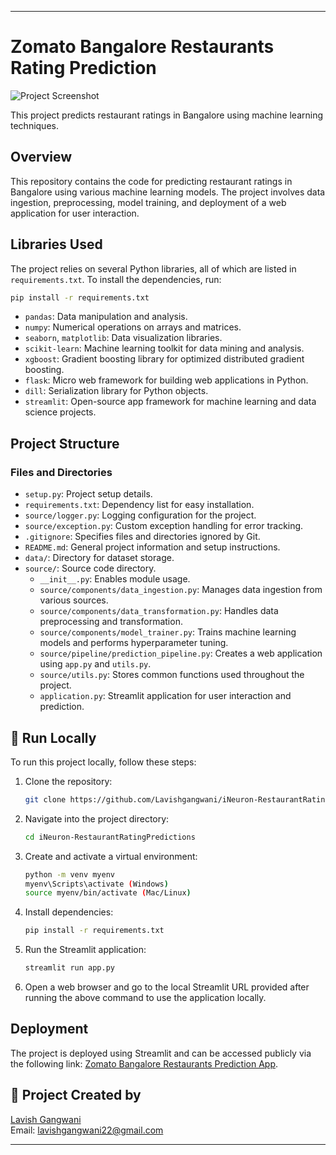 
---

# Zomato Bangalore Restaurants Rating Prediction

![Project Screenshot](https://user-images.githubusercontent.com/92681972/233918490-f22e93c9-49fa-40a8-8e76-ad996c29be70.png)

This project predicts restaurant ratings in Bangalore using machine learning techniques.

## Overview

This repository contains the code for predicting restaurant ratings in Bangalore using various machine learning models. The project involves data ingestion, preprocessing, model training, and deployment of a web application for user interaction.

## Libraries Used

The project relies on several Python libraries, all of which are listed in `requirements.txt`. To install the dependencies, run:

```bash
pip install -r requirements.txt
```

- `pandas`: Data manipulation and analysis.
- `numpy`: Numerical operations on arrays and matrices.
- `seaborn`, `matplotlib`: Data visualization libraries.
- `scikit-learn`: Machine learning toolkit for data mining and analysis.
- `xgboost`: Gradient boosting library for optimized distributed gradient boosting.
- `flask`: Micro web framework for building web applications in Python.
- `dill`: Serialization library for Python objects.
- `streamlit`: Open-source app framework for machine learning and data science projects.

## Project Structure

### Files and Directories

- `setup.py`: Project setup details.
- `requirements.txt`: Dependency list for easy installation.
- `source/logger.py`: Logging configuration for the project.
- `source/exception.py`: Custom exception handling for error tracking.
- `.gitignore`: Specifies files and directories ignored by Git.
- `README.md`: General project information and setup instructions.
- `data/`: Directory for dataset storage.
- `source/`: Source code directory.
  - `__init__.py`: Enables module usage.
  - `source/components/data_ingestion.py`: Manages data ingestion from various sources.
  - `source/components/data_transformation.py`: Handles data preprocessing and transformation.
  - `source/components/model_trainer.py`: Trains machine learning models and performs hyperparameter tuning.
  - `source/pipeline/prediction_pipeline.py`: Creates a web application using `app.py` and `utils.py`.
  - `source/utils.py`: Stores common functions used throughout the project.
  - `application.py`: Streamlit application for user interaction and prediction.

## 🚀 Run Locally

To run this project locally, follow these steps:

1. Clone the repository:

   ```bash
   git clone https://github.com/Lavishgangwani/iNeuron-RestaurantRatingPredictions.git
   ```

2. Navigate into the project directory:

   ```bash
   cd iNeuron-RestaurantRatingPredictions
   ```

3. Create and activate a virtual environment:

   ```bash
   python -m venv myenv
   myenv\Scripts\activate (Windows)
   source myenv/bin/activate (Mac/Linux)
   ```

4. Install dependencies:

   ```bash
   pip install -r requirements.txt
   ```

5. Run the Streamlit application:

   ```bash
   streamlit run app.py
   ```

6. Open a web browser and go to the local Streamlit URL provided after running the above command to use the application locally.

## Deployment

The project is deployed using Streamlit and can be accessed publicly via the following link: [Zomato Bangalore Restaurants Prediction App](https://ineuron-zomato-restaurant-rating-predictions-lavishgw22.streamlit.app/).

## 🎯 Project Created by

[Lavish Gangwani](https://linkedin.com/in/lavish-gangwani)  
Email: lavishgangwani22@gmail.com

---